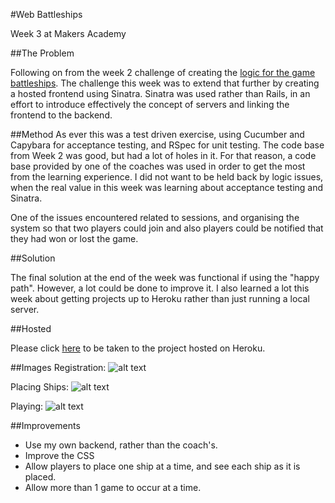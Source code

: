 #Web Battleships 

Week 3 at Makers Academy

##The Problem

Following on from the week 2 challenge of creating the [logic for the game
battleships](https://github.com/Callisto13/Battleships). The challenge this
week was to extend that further by creating a hosted frontend using Sinatra.
Sinatra was used rather than Rails, in an effort to introduce effectively the
concept of servers and linking the frontend to the backend.

##Method
As ever this was a test driven exercise, using Cucumber and Capybara for
acceptance testing, and RSpec for unit testing. The code base from Week 2 was
good, but had a lot of holes in it. For that reason, a code base provided by
one of the coaches was used in order to get the most from the learning
experience. I did not want to be held back by logic issues, when the real value
in this week was learning about acceptance testing and Sinatra. 

One of the issues encountered related to sessions, and organising the system so
that two players could join and also players could be notified that they had
won or lost the game. 

##Solution

The final solution at the end of the week was functional if using the "happy
path". However, a lot could be done to improve it. I also learned a lot this
week about getting projects up to Heroku rather than just running a local
server. 

##Hosted

Please click [here](https://protected-garden-5002.herokuapp.com/) to be taken
to the project hosted on Heroku. 

##Images
Registration: 
![alt text](https://github.com/nickbdyer/web-battleships/images/signup.png
"Sign Up")

Placing Ships: 
![alt text](https://github.com/nickbdyer/web-battleships/images/placeships.png
"Place Ships")

Playing: 
![alt text](https://github.com/nickbdyer/web-battleships/images/gameplay.png
"In Game Footage!")

##Improvements

- Use my own backend, rather than the coach's. 
- Improve the CSS
- Allow players to place one ship at a time, and see each ship as it is placed. 
- Allow more than 1 game to occur at a time.


